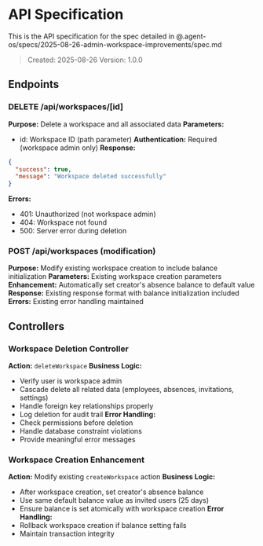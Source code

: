 # API Specification

This is the API specification for the spec detailed in @.agent-os/specs/2025-08-26-admin-workspace-improvements/spec.md

> Created: 2025-08-26
> Version: 1.0.0

## Endpoints

### DELETE /api/workspaces/[id]

**Purpose:** Delete a workspace and all associated data
**Parameters:** 
- id: Workspace ID (path parameter)
**Authentication:** Required (workspace admin only)
**Response:** 
```json
{
  "success": true,
  "message": "Workspace deleted successfully"
}
```
**Errors:** 
- 401: Unauthorized (not workspace admin)
- 404: Workspace not found
- 500: Server error during deletion

### POST /api/workspaces (modification)

**Purpose:** Modify existing workspace creation to include balance initialization
**Parameters:** Existing workspace creation parameters
**Enhancement:** Automatically set creator's absence balance to default value
**Response:** Existing response format with balance initialization included
**Errors:** Existing error handling maintained

## Controllers

### Workspace Deletion Controller
**Action:** `deleteWorkspace`
**Business Logic:** 
- Verify user is workspace admin
- Cascade delete all related data (employees, absences, invitations, settings)
- Handle foreign key relationships properly
- Log deletion for audit trail
**Error Handling:** 
- Check permissions before deletion
- Handle database constraint violations
- Provide meaningful error messages

### Workspace Creation Enhancement
**Action:** Modify existing `createWorkspace` action
**Business Logic:** 
- After workspace creation, set creator's absence balance
- Use same default balance value as invited users (25 days)
- Ensure balance is set atomically with workspace creation
**Error Handling:** 
- Rollback workspace creation if balance setting fails
- Maintain transaction integrity